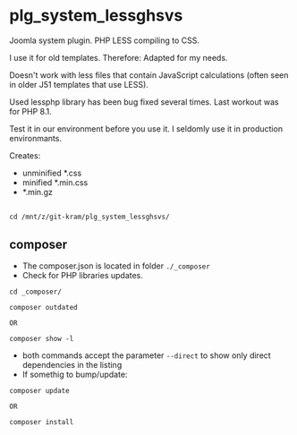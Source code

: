 # plg_system_lessghsvs
Joomla system plugin. PHP LESS compiling to CSS.

I use it for old templates. Therefore: Adapted for my needs.

Doesn't work with less files that contain JavaScript calculations (often seen in older J51 templates that use LESS).

Used lessphp library has been bug fixed several times. Last workout was for PHP 8.1.

Test it in our environment before you use it. I seldomly use it in production environmants.

Creates:
- unminified *.css
- minified *.min.css
- *.min.gz

##
`cd /mnt/z/git-kram/plg_system_lessghsvs/`

## composer
- The composer.json is located in folder `./_composer`
- Check for PHP libraries updates.

```
cd _composer/

composer outdated

OR

composer show -l
```
- both commands accept the parameter `--direct` to show only direct dependencies in the listing
- If somethig to bump/update:

```
composer update

OR

composer install
```
